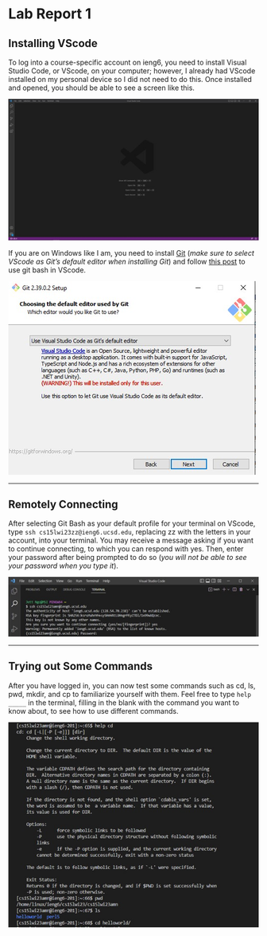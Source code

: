 # Lab Report 1
## Installing VScode
To log into a course-specific account on ieng6, you need to install Visual Studio Code, or VScode, on your computer; however, I already had VScode installed on my personal device so I did not need to do this. Once installed and opened, you should be able to see a screen like this.

![Image](VSLaunchScreen.jpg)

If you are on Windows like I am, you need to install [Git](https://gitforwindows.org/) (*make sure to select VScode as Git’s default editor when installing Git*) and follow [this post](https://stackoverflow.com/a/50527994) to use git bash in VScode.

![Image](SelectVScode.jpg)

---
## Remotely Connecting
After selecting Git Bash as your default profile for your terminal on VScode, type `ssh cs15lwi23zz@ieng6.ucsd.edu`, replacing zz with the letters in your account, into your terminal. You may receive a message asking if you want to continue connecting, to which you can respond with yes. Then, enter your password after being prompted to do so (*you will not be able to see your password when you type it*).

![Image](LoggingIn.jpg)

---
## Trying out Some Commands
After you have logged in, you can now test some commands such as cd, ls, pwd, mkdir, and cp to familiarize yourself with them. Feel free to type `help _____` in the terminal, filling in the blank with the command you want to know about, to see how to use different commands.

![Image](TestingCodes.jpg)
